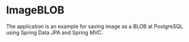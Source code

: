# ImageBLOB

The application is an example for saving image as a BLOB at PostgreSQL using Spring Data JPA and Spring MVC. 

